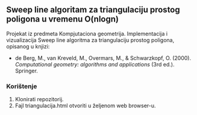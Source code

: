 ## Sweep line algoritam za triangulaciju prostog poligona u vremenu O(nlogn)
Projekat iz predmeta Kompjutaciona geometrija. Implementacija i vizualizacija Sweep line algoritma za triangulaciju prostog poligona, opisanog u knjizi:
* de Berg, M., van Kreveld, M., Overmars, M., & Schwarzkopf, O. (2000). *Computational geometry: algorithms and applications* (3rd ed.). Springer.

### Korištenje
1. Klonirati repozitorij.
2. Fajl triangulacija.html otvoriti u željenom web browser-u.
